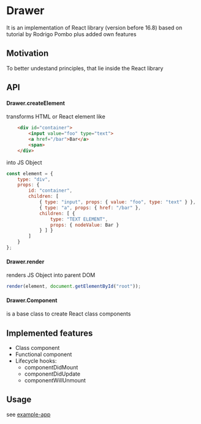 # Drawer 

It is an implementation of React library (version before 16.8) based on tutorial by Rodrigo Pombo plus added own features

## Motivation

To better undestand principles, that lie inside the React library

## API

#### Drawer.createElement

transforms HTML or React element like 

```html
    <div id="container">
        <input value="foo" type="text"> 
        <a href="/bar">Bar</a>
        <span>      
    </div> 
```

into JS Object

```js
const element = {
    type: "div",
    props: {
        id: "container",
        children: [
            { type: "input", props: { value: "foo", type: "text" } },
            { type: "a", props: { href: "/bar" }, 
            children: [ {
                type: "TEXT ELEMENT",
                props: { nodeValue: Bar }
            } ] }
        ]
    }
};
```

#### Drawer.render

renders JS Object into parent DOM

```js
render(element, document.getElementById("root"));
```

#### Drawer.Component

is a base class to create React class components

## Implemented features

- Class component
- Functional component
- Lifecycle hooks:
    - componentDidMount
    - componentDidUpdate
    - componentWillUnmount

## Usage

see [example-app](example-app)






